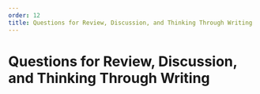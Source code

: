 ```yaml
---
order: 12
title: Questions for Review, Discussion, and Thinking Through Writing
---
```


# Questions for Review, Discussion, and Thinking Through Writing
